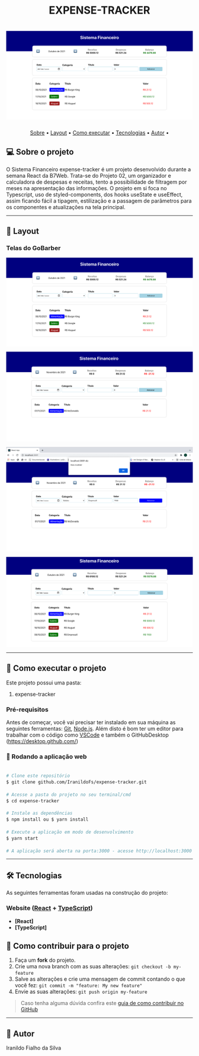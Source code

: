 <h1 align="center"> EXPENSE-TRACKER
</h1>

<h1 align="center">
    <img alt="Tela inicial do sistema financeiro" title="#SistemaFinanceiro" src="./ImagensREADME/1.png" />
</h1>

<p align="center">
 <a href="#-sobre-o-projeto">Sobre</a> •
 <a href="#-layout">Layout</a> • 
 <a href="#-como-executar-o-projeto">Como executar</a> • 
 <a href="#-tecnologias">Tecnologias</a> • 
 <a href="#-autor">Autor</a> • 
</p>


## 💻 Sobre o projeto

O Sistema Financeiro expense-tracker é um projeto desenvolvido durante a semana React da B7Web. Trata-se do Projeto 02, um organizador e calculadora de despesas e receitas, tento a possibilidade de filtragem por meses na apresentação das informações. O projeto em si foca no Typescript, uso de styled-components, dos hooks useState e useEffect, assim ficando fácil a tipagem, estilização e a passagem de parâmetros para os componentes e atualizações na tela principal.

---

## 🎨 Layout

### Telas do GoBarber

<p align="center" style="display: flex; align-items: flex-start; justify-content: center;">
  <img alt="Tela inicial do sistema financeiro" title="#expense-tracker" src="./ImagensREADME/1.png" />
</p>
<p align="center" style="display: flex; align-items: flex-start; justify-content: center;">
  <img alt="Tela inicial do sistema financeiro, com mudança de filtro de data" title="#expense-tracker" src="./ImagensREADME/2.png" />
</p><p align="center" style="display: flex; align-items: flex-start; justify-content: center;">
  <img alt="Cadastro de uma nova receita, mas na validação não deixou passar sem por a data" title="#expense-tracker" src="./ImagensREADME/3.png" />
</p><p align="center" style="display: flex; align-items: flex-start; justify-content: center;">
  <img alt="Visualização da nova despesa" title="#expense-tracker" src="./ImagensREADME/4.png" />
</p>

---

## 🚀 Como executar o projeto

Este projeto possui uma pasta:

1. expense-tracker

### Pré-requisitos

Antes de começar, você vai precisar ter instalado em sua máquina as seguintes ferramentas:
[Git](https://git-scm.com), [Node.js](https://nodejs.org/en/). 
Além disto é bom ter um editor para trabalhar com o código como [VSCode](https://code.visualstudio.com/) e também o GitHubDesktop (https://desktop.github.com/)

### 🧭 Rodando a aplicação web

```bash

# Clone este repositório
$ git clone github.com/IranildoFs/expense-tracker.git

# Acesse a pasta do projeto no seu terminal/cmd
$ cd expense-tracker

# Instale as dependências
$ npm install ou $ yarn install

# Execute a aplicação em modo de desenvolvimento
$ yarn start 

# A aplicação será aberta na porta:3000 - acesse http://localhost:3000

```

---

## 🛠 Tecnologias

As seguintes ferramentas foram usadas na construção do projeto:

### **Website**  ([React](https://reactjs.org/)  +  [TypeScript](https://www.typescriptlang.org/))

-   **[React]**
-   **[TypeScript]**

## 💪 Como contribuir para o projeto

1. Faça um **fork** do projeto.
2. Crie uma nova branch com as suas alterações: `git checkout -b my-feature`
3. Salve as alterações e crie uma mensagem de commit contando o que você fez: `git commit -m "feature: My new feature"`
4. Envie as suas alterações: `git push origin my-feature`
> Caso tenha alguma dúvida confira este [guia de como contribuir no GitHub](./CONTRIBUTING.md)

---

## 🦸 Autor

Iranildo Fialho da Silva
